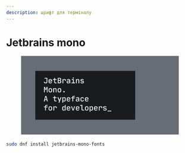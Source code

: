```yaml
---
description: шрифт для терміналу
---
```


# Jetbrains mono

<figure><img src="../../.gitbook/assets/image (2).png" alt=""><figcaption></figcaption></figure>

```bash
sudo dnf install jetbrains-mono-fonts 
```
